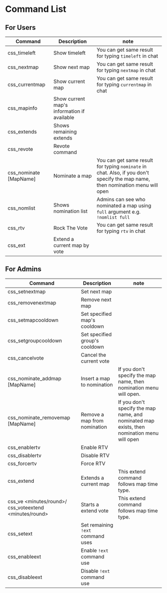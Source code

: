 ﻿# Command List


## For Users


| Command                | Description                                 | note                                                                                                                           |
|------------------------|---------------------------------------------|--------------------------------------------------------------------------------------------------------------------------------|
| css_timeleft           | Show timeleft                               | You can get same result for typing `timeleft` in chat                                                                          |
| css_nextmap            | Show next map                               | You can get same result for typing `nextmap` in chat                                                                           |
| css_currentmap         | Show current map                            | You can get same result for typing `currentmap` in chat                                                                        |
| css_mapinfo            | Show current map's information if available |                                                                                                                                |
| css_extends            | Shows remaining extends                     |                                                                                                                                |
| css_revote             | Revote command                              |                                                                                                                                |
| css_nominate [MapName] | Nominate a map                              | You can get same result for typing `nominate` in chat. Also, if you don't specify the map name, then nomination menu will open |
| css_nomlist            | Shows nomination list                       | Admins can see who nominated a map using `full` argument e.g. `!nomlist full`                                                  |
| css_rtv                | Rock The Vote                               | You can get same result for typing `rtv` in chat                                                                               |
| css_ext                | Extend a current map by vote                |                                                                                                                                |

## For Admins


| Command                                                | Description                       | note                                                                                        |
|--------------------------------------------------------|-----------------------------------|---------------------------------------------------------------------------------------------|
| css_setnextmap <MapName>                               | Set next map                      |                                                                                             |
| css_removenextmap                                      | Remove next map                   |                                                                                             |
| css_setmapcooldown <MapName> <Cooldown>                | Set specified map's cooldown      |                                                                                             |
| css_setgroupcooldown <GroupName> <Cooldown>            | Set specified group's cooldown    |                                                                                             |
| css_cancelvote                                         | Cancel the current vote           |                                                                                             |
| css_nominate_addmap [MapName]                          | Insert a map to nomination        | If you don't specify the map name, then nomination menu will open.                          |
| css_nominate_removemap [MapName]                       | Remove a map from nomination      | If you don't specify the map name, and nominated map exists, then nomination menu will open |
| css_enablertv                                          | Enable RTV                        |                                                                                             |
| css_disablertv                                         | Disable RTV                       |                                                                                             |
| css_forcertv                                           | Force RTV                         |                                                                                             |
| css_extend <time>                                      | Extends a current map             | This extend command follows map time type.                                                  |
| css_ve <minutes/round>/ css_voteextend <minutes/round> | Starts a extend vote              | This extend command follows map time type.                                                  |
| css_setext <count>                                     | Set remaining `!ext` command uses |                                                                                             |
| css_enableext                                          | Enable `!ext` command use         |                                                                                             |
| css_disableext                                         | Disable `!ext` command use        |                                                                                             |